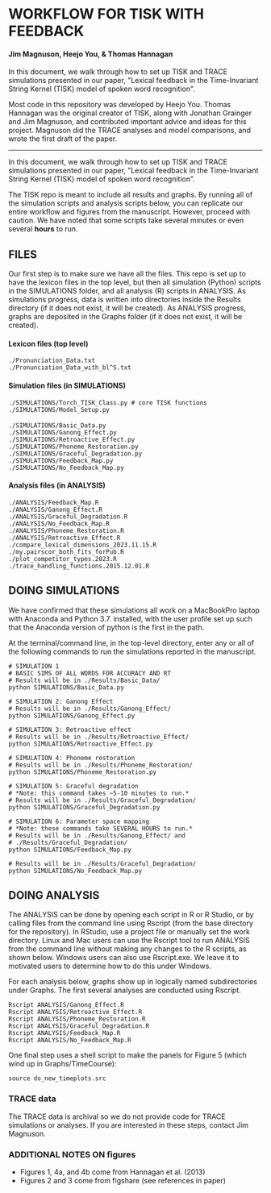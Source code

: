 # WORKFLOW FOR TISK WITH FEEDBACK

#### Jim Magnuson, Heejo You, & Thomas Hannagan

In this document, we walk through how to set up TISK and TRACE simulations presented in our paper, "Lexical feedback in the Time-Invariant String Kernel (TISK) model of spoken word recognition".

Most code in this repository was developed by Heejo You. Thomas Hannagan was the original creator of TISK, along with Jonathan Grainger and Jim Magnuson, and contributed important advice and ideas for this project. Magnuson did the TRACE analyses and model comparisons, and wrote the first draft of the paper.

----

In this document, we walk through how to set up TISK and TRACE simulations presented in our paper, "Lexical feedback in the Time-Invariant String Kernel (TISK) model of spoken word recognition".

The TISK repo is meant to include all results and graphs. By running all of the simulation scripts and analysis scripts below, you can replicate our entire workflow and figures from the manuscript. However, proceed with caution. We have noted that some scripts take several minutes or even several **hours** to run.

## FILES

Our first step is to make sure we have all the files. This repo is set up to have the lexicon files in the top level, but then all simulation (Python) scripts in the SIMULATIONS folder, and all analysis (R) scripts in ANALYSIS. As simulations progress, data is written into directories inside the Results directory (if it does not exist, it will be created). As ANALYSIS progress, graphs are deposited in the Graphs folder (if it does not exist, it will be created).

#### Lexicon files (top level)
`./Pronunciation_Data.txt`  
`./Pronunciation_Data_with_bl^S.txt`

#### Simulation files (in SIMULATIONS)
`./SIMULATIONS/Torch_TISK_Class.py # core TISK functions`  
`./SIMULATIONS/Model_Setup.py` <br>  
`./SIMULATIONS/Basic_Data.py`  <br>
`./SIMULATIONS/Ganong_Effect.py`  <br>
`./SIMULATIONS/Retroactive_Effect.py` <br>
`./SIMULATIONS/Phoneme_Restoration.py`  <br>
`./SIMULATIONS/Graceful_Degradation.py`  <br>
`./SIMULATIONS/Feedback_Map.py`  <br>
`./SIMULATIONS/No_Feedback_Map.py`

#### Analysis files (in ANALYSIS)
`./ANALYSIS/Feedback_Map.R`<br>
`./ANALYSIS/Ganong_Effect.R`<br>
`./ANALYSIS/Graceful_Degradation.R`<br>
`./ANALYSIS/No_Feedback_Map.R`<br>
`./ANALYSIS/Phoneme_Restoration.R`<br>
`./ANALYSIS/Retroactive_Effect.R`<br>
`./compare_lexical_dimensions_2023.11.15.R`<br>
`./my.pairscor_both_fits_forPub.R`<br>
`./plot_competitor_types.2023.R`<br>
`./trace_handling_functions.2015.12.01.R`

## DOING SIMULATIONS

We have confirmed that these simulations all work on a MacBookPro laptop with Anaconda and Python 3.7. installed, with the user profile set up such that the Anaconda version of python is the first in the path.

At the terminal/command line, in the top-level directory, enter any or all of the following commands to run the simulations reported in the manuscript.  

`# SIMULATION 1`<br>
`# BASIC SIMS OF ALL WORDS FOR ACCURACY AND RT` <br>
`# Results will be in ./Results/Basic_Data/`  <br>
`python SIMULATIONS/Basic_Data.py`<p>

`# SIMULATION 2: Ganong Effect `  <br>
`# Results will be in ./Results/Ganong_Effect/`<br>
`python SIMULATIONS/Ganong_Effect.py`

`# SIMULATION 3: Retroactive effect`  <br>
`# Results will be in ./Results/Retroactive_Effect/`  <br>
`python SIMULATIONS/Retroactive_Effect.py`

`# SIMULATION 4: Phoneme restoration`  <br>
`# Results will be in ./Results/Phoneme_Restoration/` <br>
`python SIMULATIONS/Phoneme_Restoration.py`

`# SIMULATION 5: Graceful degradation`  <br>
`# *Note: this command takes ~5-10 minutes to run.*`  <br>
`# Results will be in ./Results/Graceful_Degradation/` <br>
`python SIMULATIONS/Graceful_Degradation.py`

`# SIMULATION 6: Parameter space mapping`  <br>
`# *Note: these commands take SEVERAL HOURS to run.*` <br>
`# Results will be in ./Results/Ganong_Effect/ and ` <br>
`# ./Results/Graceful_Degradation/`  <br>
`python SIMULATIONS/Feedback_Map.py`

`# Results will be in ./Results/Graceful_Degradation/`  <br>
`python SIMULATIONS/No_Feedback_Map.py`

## DOING ANALYSIS

The ANALYSIS can be done by opening each script in R or R Studio, or by calling files from the command line using Rscript (from the base directory for the repository). In RStudio, use a project file or manually set the work directory. Linux and Mac users can use the Rscript tool to run ANALYSIS from the command line without making any changes to the R scripts, as shown below. Windows users can also use Rscript.exe. We leave it to motivated users to determine how to do this under Windows.

For each analysis below, graphs show up in logically named subdirectories under Graphs. The first several analyses are conducted using Rscript.

`Rscript ANALYSIS/Ganong_Effect.R`  <br>
`Rscript ANALYSIS/Retroactive_Effect.R`  <br>
`Rscript ANALYSIS/Phoneme_Restoration.R`  <br>
`Rscript ANALYSIS/Graceful_Degradation.R`  <br>
`Rscript ANALYSIS/Feedback_Map.R`  <br>
`Rscript ANALYSIS/No_Feedback_Map.R`

One final step uses a shell script to make the panels for Figure 5 (which wind up in Graphs/TimeCourse):

`source do_new_timeplots.src`

### TRACE data
The TRACE data is archival so we do not provide code for TRACE simulations or analyses. If you are interested in these steps, contact Jim Magnuson.

### ADDITIONAL NOTES ON figures
- Figures 1, 4a, and 4b come from Hannagan et al. (2013)
- Figures 2 and 3 come from figshare (see references in paper)
